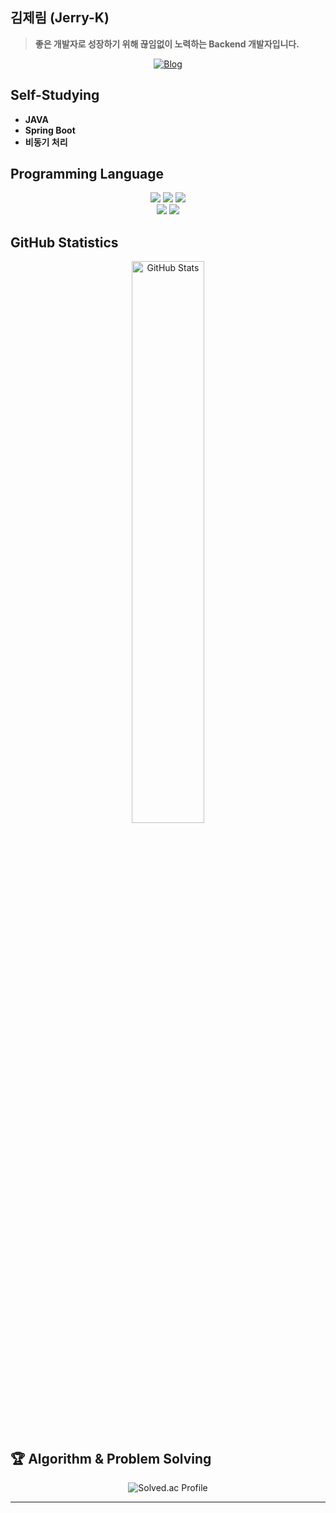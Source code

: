 ## 김제림 (Jerry-K)

> **좋은 개발자로 성장하기 위해 끊임없이 노력하는 Backend 개발자입니다.**

<div align="center">
  <a href="https://jerry-k.site/">
    <img src="https://img.shields.io/badge/Tech_Blog-jerry--k.site-4CAF50?style=for-the-badge&logo=Tistory&logoColor=white" alt="Blog">
  </a>
</div>


## Self-Studying
- **JAVA**
- **Spring Boot** 
- **비동기 처리** 

## Programming Language
<div align="center">
  <img src="https://img.shields.io/badge/Java-ED8B00?style=for-the-badge&logo=openjdk&logoColor=white">
  <img src="https://img.shields.io/badge/Python-3776AB?style=for-the-badge&logo=python&logoColor=white">
  <img src="https://img.shields.io/badge/MySQL-4479A1?style=for-the-badge&logo=mysql&logoColor=white">
</div>

<div align="center">
  <img src="https://img.shields.io/badge/Spring_Boot-6DB33F?style=for-the-badge&logo=spring-boot&logoColor=white">
  <img src="https://img.shields.io/badge/Git-F05032?style=for-the-badge&logo=git&logoColor=white">
</div>

## GitHub Statistics
<div align="center">
  <img src="https://github-readme-stats.vercel.app/api?username=jerry-1211&show_icons=true&theme=radical&count_private=true" width="48%" alt="GitHub Stats">
</div>

## 🏆 Algorithm & Problem Solving
<div align="center">  
    <img src="http://mazassumnida.wtf/api/v2/generate_badge?boj=kcjerim97" alt="Solved.ac Profile">
</div>

---
